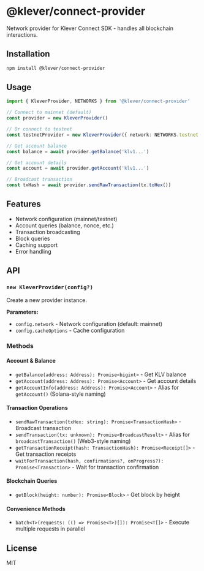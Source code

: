 # @klever/connect-provider

Network provider for Klever Connect SDK - handles all blockchain interactions.

## Installation

```bash
npm install @klever/connect-provider
```

## Usage

```typescript
import { KleverProvider, NETWORKS } from '@klever/connect-provider'

// Connect to mainnet (default)
const provider = new KleverProvider()

// Or connect to testnet
const testnetProvider = new KleverProvider({ network: NETWORKS.testnet })

// Get account balance
const balance = await provider.getBalance('klv1...')

// Get account details
const account = await provider.getAccount('klv1...')

// Broadcast transaction
const txHash = await provider.sendRawTransaction(tx.toHex())
```

## Features

- Network configuration (mainnet/testnet)
- Account queries (balance, nonce, etc.)
- Transaction broadcasting
- Block queries
- Caching support
- Error handling

## API

### `new KleverProvider(config?)`

Create a new provider instance.

**Parameters:**
- `config.network` - Network configuration (default: mainnet)
- `config.cacheOptions` - Cache configuration

### Methods

#### Account & Balance
- `getBalance(address: Address): Promise<bigint>` - Get KLV balance
- `getAccount(address: Address): Promise<Account>` - Get account details
- `getAccountInfo(address: Address): Promise<Account>` - Alias for `getAccount()` (Solana-style naming)

#### Transaction Operations
- `sendRawTransaction(txHex: string): Promise<TransactionHash>` - Broadcast transaction
- `sendTransaction(tx: unknown): Promise<BroadcastResult>` - Alias for `broadcastTransaction()` (Web3-style naming)
- `getTransactionReceipt(hash: TransactionHash): Promise<Receipt[]>` - Get transaction receipts
- `waitForTransaction(hash, confirmations?, onProgress?): Promise<Transaction>` - Wait for transaction confirmation

#### Blockchain Queries
- `getBlock(height: number): Promise<Block>` - Get block by height

#### Convenience Methods
- `batch<T>(requests: (() => Promise<T>)[]): Promise<T[]>` - Execute multiple requests in parallel

## License

MIT
